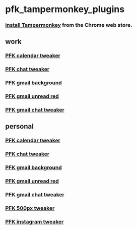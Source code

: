 # pfk_tampermonkey_plugins

### [install Tampermonkey](https://chrome.google.com/webstore/detail/tampermonkey/dhdgffkkebhmkfjojejmpbldmpobfkfo?utm_source=chrome-ntp-icon) from the Chrome web store.

## work

### [PFK calendar tweaker](https://github.com/flipk/pfk_tampermonkey_plugins/raw/main/PFK-calendar-tweaker.user.js)
### [PFK chat tweaker](https://github.com/flipk/pfk_tampermonkey_plugins/raw/main/PFK-chat-tweaker.user.js)
### [PFK gmail background](https://github.com/flipk/pfk_tampermonkey_plugins/raw/main/PFK-gmail-background.user.js)
### [PFK gmail unread red](https://github.com/flipk/pfk_tampermonkey_plugins/raw/main/PFK-gmail-unread-red.user.js)
### [PFK gmail chat tweaker](https://github.com/flipk/pfk_tampermonkey_plugins/raw/main/PFK-gmail-chat-tweaker.user.js)

## personal

### [PFK calendar tweaker](https://github.com/flipk/pfk_tampermonkey_plugins/raw/main/PFK-calendar-tweaker.user.js)
### [PFK chat tweaker](https://github.com/flipk/pfk_tampermonkey_plugins/raw/main/PFK-chat-tweaker.user.js)
### [PFK gmail background](https://github.com/flipk/pfk_tampermonkey_plugins/raw/main/PFK-gmail-background.user.js)
### [PFK gmail unread red](https://github.com/flipk/pfk_tampermonkey_plugins/raw/main/PFK-gmail-unread-red.user.js)
### [PFK gmail chat tweaker](https://github.com/flipk/pfk_tampermonkey_plugins/raw/main/PFK-gmail-chat-tweaker.user.js)
### [PFK 500px tweaker](https://github.com/flipk/pfk_tampermonkey_plugins/raw/main/PFK-500px.user.js)
### [PFK instagram tweaker](https://github.com/flipk/pfk_tampermonkey_plugins/raw/main/PFK-instagram.user.js)

